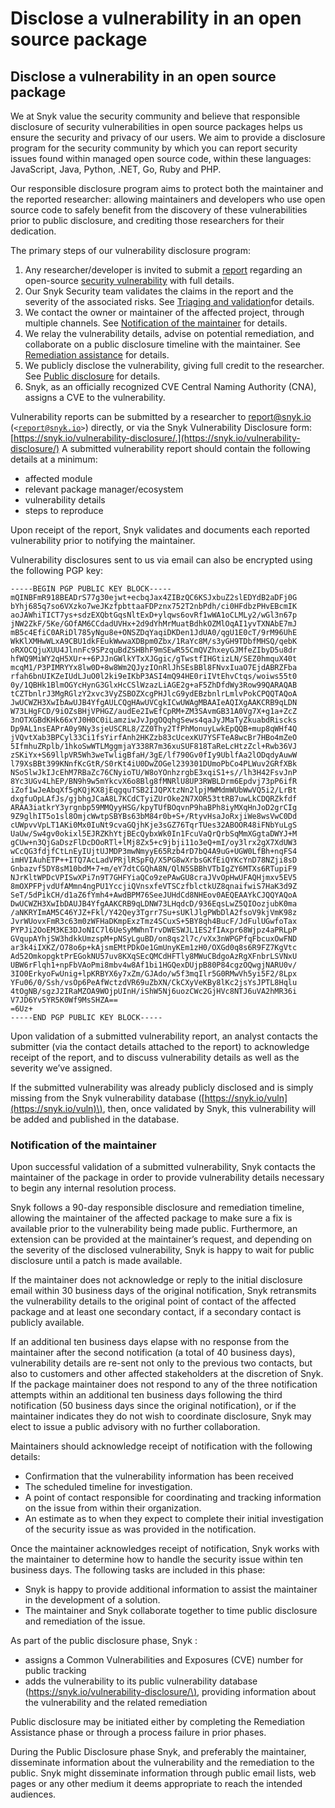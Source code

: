 # Disclose a vulnerability in an open source package

## Disclose a vulnerability in an open source package

We at Snyk value the security community and believe that responsible disclosure of security vulnerabilities in open source packages helps us ensure the security and privacy of our users. We aim to provide a disclosure program for the security community by which you can report security issues found within managed open source code, within these languages: JavaScript, Java, Python, .NET, Go, Ruby and PHP.

Our responsible disclosure program aims to protect both the maintainer and the reported researcher: allowing maintainers and developers who use open source code to safely benefit from the discovery of these vulnerabilities prior to public disclosure, and crediting those researchers for their dedication.

The primary steps of our vulnerability disclosure program:

1. Any researcher/developer is invited to submit a [report](untitled-167.md) regarding an open-source [security vulnerability](https://snyk.io/learn/security-vulnerability-exploits-threats/) with full details.
2. Our Snyk Security team validates the claims in the report and the severity of the associated risks. See [Triaging and validation](untitled-167.md)for details.
3. We contact the owner or maintainer of the affected project, through multiple channels. See [Notification of the maintainer](untitled-167.md) for details.
4. We relay the vulnerability details, advise on potential remediation, and collaborate on a public disclosure timeline with the maintainer. See [Remediation assistance](untitled-167.md) for details.
5. We publicly disclose the vulnerability, giving full credit to the researcher. See [Public disclosure](untitled-167.md) for details.
6. Snyk, as an officially recognized CVE Central Naming Authority \(CNA\), assigns a CVE to the vulnerability.

Vulnerability reports can be submitted by a researcher to report@snyk.io \(`<`[`report@snyk.io`](mailto:report@snyk.io)`>`\) directly, or via the Snyk Vulnerability Disclosure form: [https://snyk.io/vulnerability-disclosure/.](https://snyk.io/vulnerability-disclosure/) A submitted vulnerability report should contain the following details at a minimum:

* affected module
* relevant package manager/ecosystem
* vulnerability details
* steps to reproduce

Upon receipt of the report, Snyk validates and documents each reported vulnerability prior to notifying the maintainer.

Vulnerability disclosures sent to us via email can also be encrypted using the following PGP key:

```text
-----BEGIN PGP PUBLIC KEY BLOCK-----
mQINBFmR918BEADrS77g30ejwt+ecbqJax4ZIBzQC6KSJxbuZ2slEDYdB2aDFj0G
bYhj685q7so6VXzko7weJKzfpbttaaFDPznx752T2nbPdh/ci0HFdbzPHvEBcmIK
aoJAWhiTICT7ys+sdzEXQbtGqsNltExD+ylqws6ovRf1wWA1oCLMLy2/wGl3n67p
jNW2ZkF/5Ke/GOfAM6CCdadUVHx+2d9dYhMrMuatBdhkOZMlOqAI1yvTXNAbE7mJ
mB5c4EfiC0ARiDl785yNgu8e+ONSZDqYaqiDKDen1JdUA0/qgU1E0cT/9rM96UhE
WkKlXMHwWLxA9CBU1dkFEukWwwaXDBpm0Zbx/1RaYc8M/s3yGH9TDbfMHSQ/qebK
oRXOCQjuXUU4JlnnFc9SPzquBdZSHBhF9mSEwR55CmQVZhxeyGJMfeZIbyD5u8dr
hfWQ9MiWY2qH5XUr++6PJJnGWlkYTxXJGgic/gTwstfIHGtizLN/SEZ0hmquX40t
mcqM1/P3PIMRYYx8lw0D+8w8Wm2QJyzIOnRlJhSEsBBl8FNvxIuaO7EjdABRZFba
rfah6bnUIKZeIUdLJuO0l2ki9eIKbP3ASI4mQ94HE0riIVtEhvCtqs/woiws55t0
0y/1QBHk1BlmOGYcHynG3GlxHcCSlWzazLiAGE2g+aF5ZhDfdWy3Row99QARAQAB
tCZTbnlrJ3MgRGlzY2xvc3VyZSBOZXcgPHJlcG9ydEBzbnlrLmlvPokCPQQTAQoA
JwUCWZH3XwIbAwUJB4YfgAULCQgHAwUVCgkICwUWAgMBAAIeAQIXgAAKCRB9qLDN
W73LHgFCD/9iOZsBHjVPHGZ/audEe2IwEfCpRM+ZM3SAvmGB31A0Vg7X+g1a+ZcZ
3nOTXGBdKHk66xYJ0H0C0iLamziwJvJpgOQqhgSews4qaJyJMaTyZkuabdRiscks
Dp9AL1nsEAPrA0y9Ny3sjeUSCRL8/ZZ0Thy2TfPhMonuyLwkEpQQB+mup8qWHf4Q
jVQvtXab3BPCyl33Ci1fsYirfAnh2HKZzb83cUcexKU7YSFTeA8wcBr7HBo4mZeO
5IfmhuZRplb/1hkoSwWTLMggmjaY338R7m36xuSUF818TaReLcHtzZcl+Rwb36VJ
zSKiYx+S69llpVR5Wh3weTwligBfaH/3gE/lf790Gv0fIy9UblfAa2lODqdyAuwW
l79XsBBt399KNnfKcGtR/S0rKt4iU0DwZOGel239301DUmoPbCo4PLWuv2GRfXBk
NSoSlwJkIJcEhM7RBaZc76CNyioTU/W8oYOnhzrgbE3xqiS1+s//lh3H42FsvJnP
8Yc3UGv4LhEP/BN9h9w5mYkcvX6o8Blg8fMNRlU8UP3RWBLDrm6Epdvj73pP6ifR
iZof1wJeAbqXf5gKQjKX8jEqgquTSB2IJQPXtzNn2lpjMWMdmWUbWwVQ5i2/LrBt
dxgfuOpLAfJs/gjbhgJCaA8L7KCdCTyiZUrOke2N7XOR53ttRB7uwLkCDQRZkfdf
ARAA3iatkrY3yrgnbp59MMQyyHSG/kpyTUfBOqvnP9haBPh8iyMXqHnJoD2grCIg
9Z9glhIT5o1sl8OmjcWwtpSBYBs63bM84r0b+S+/RtyvHsaJoRxjiWe8wsVwC0Dd
cUWpvvVpLT1AKi0Mx0IuNt9cvaGQjhKje3sGZ76TqrTUes32ABOOR48iFNbYuLgS
UaUw/Sw4gv0okixl5EJRZKhYtjBEcQybxWk0In1FcuVaQrQrbSqMmXGgtaDWYJ+M
gCUw+n3QjGaDszFlDcDOoRTl+lMj8Zx5+c9jbji11o3eQ+mI/oy3lrx2gX7XdUW3
wCcQG3fdjfCtLnEyIUjtUJMDP3mwNmyyE65Rzb4rD7bQ4A9uG+UGW0LfBh+nqFS4
imHVIAuhETP++ITQ7AcLadVPRjlRSpFQ/X5PG8wXrbsGKfEiQYKcYnD78NZji8sD
Gnbazvf5DY8sM10bdM+7+m/eY7dtCGQhA8N/QlN5SBBhVTbIgZY6MTXs6RTupiF9
NJrKltWPDcVPISwXPi7n9T7GHFYiaQCo9zePAwGU8craJVvOpHwUFAQHjmxv5EV5
8mOXPFPjvdUfAMmn4ngPU1YccjiQVnsxfeVTSCzfblctkUZ8qnaifwiS7HaK3d9Z
SeT/5dPikCH/d1aZ6fYmh4+AwdBPM76SeeJUHdCd8NHEov0AEQEAAYkCJQQYAQoA
DwUCWZH3XwIbDAUJB4YfgAAKCRB9qLDNW73LHqdcD/936EqsLwZ5QIOozjubK0ma
/aNKRYImAM5C46YJZ+Fkl/Y42Qey3Tgrr7Su+sUKlJlgPWbDlA2fsoV9kjVmK98z
JvrWUovxFmR3c63m0zWFHaDKmpExzTmz4SCuxS+5BY8qh4BucF/JdFulUGwfoTax
PYPJi2OoEM3KE3DJoNIC7l6UeSyMWhnTrvDWESWJL1ES2fIAxpr68Wjpz4aPRLpP
GVqupAYhjSW3hdkkUmzspM+pNSyLguBD/on8qs2l7c/vXx3nWPGPfqFbcuxOwFND
ar3k4iIXKZ/O78o6p+kAjsmEMtPDkOe1GmUnyKEm1zH0/OXGd0q8s6R9FZ7KgVtc
Ad52OmkopgktPrEGokNU57uv8KXqSEcQMCdHFTly8MWuCBdgoAzRgXFnbrLSVNxU
UBW6rFlqh1+npFbVAoPmi8mbv4w8Af1bi1HGQexDUjpB80P84cgzOQwgjNARU0v/
3IO0ErkyoFwUnig+lpKRBYX6y7xZm/GJAdo/w5f3mqIlr5G0RMwVh5yi5F2/8Lpx
YFu06/0/Ssh/vsOp6PeAfWctzdVR69uZbXN/CkCXyVeKBy8lKc2jsYsJPTL8Hqlu
4tOgNB/sgzJ2IRaMZOA9WOjpUInH/iShW5Nj6uozCWc2GjHVc8NTJ6uVA2hMR36i
V7JD6Yv5YR5K0Wf9MsSHZA==
=6Uz+
-----END PGP PUBLIC KEY BLOCK-----
```

Upon validation of a submitted vulnerability report, an analyst contacts the submitter \(via the contact details attached to the report\) to acknowledge receipt of the report, and to discuss vulnerability details as well as the severity we’ve assigned.

If the submitted vulnerability was already publicly disclosed and is simply missing from the Snyk vulnerability database \([https://snyk.io/vuln](https://snyk.io/vuln)\), then, once validated by Snyk, this vulnerability will be added and published in the database.

### Notification of the maintainer

Upon successful validation of a submitted vulnerability, Snyk contacts the maintainer of the package in order to provide vulnerability details necessary to begin any internal resolution process.

Snyk follows a 90-day responsible disclosure and remediation timeline, allowing the maintainer of the affected package to make sure a fix is available prior to the vulnerability being made public. Furthermore, an extension can be provided at the maintainer’s request, and depending on the severity of the disclosed vulnerability, Snyk is happy to wait for public disclosure until a patch is made available.

If the maintainer does not acknowledge or reply to the initial disclosure email within 30 business days of the original notification, Snyk retransmits the vulnerability details to the original point of contact of the affected package and at least one secondary contact, if a secondary contact is publicly available.

If an additional ten business days elapse with no response from the maintainer after the second notification \(a total of 40 business days\), vulnerability details are re-sent not only to the previous two contacts, but also to customers and other affected stakeholders at the discretion of Snyk. If the package maintainer does not respond to any of the three notification attempts within an additional ten business days following the third notification \(50 business days since the original notification\), or if the maintainer indicates they do not wish to coordinate disclosure, Snyk may elect to issue a public advisory with no further collaboration.

Maintainers should acknowledge receipt of notification with the following details:

* Confirmation that the vulnerability information has been received
* The scheduled timeline for investigation.
* A point of contact responsible for coordinating and tracking information on the issue from within their organization.
* An estimate as to when they expect to complete their initial investigation of the security issue as was provided in the notification.

Once the maintainer acknowledges receipt of notification, Snyk works with the maintainer to determine how to handle the security issue within ten business days. The following tasks are included in this phase:

* Snyk is happy to provide additional information to assist the maintainer in the development of a solution.
* The maintainer and Snyk collaborate together to time public disclosure and remediation of the issue.

As part of the public disclosure phase, Snyk :

* assigns a Common Vulnerabilities and Exposures \(CVE\) number for public tracking
* adds the vulnerability to its public vulnerability database \([https://snyk.io/vulnerability-disclosure/\)](https://snyk.io/vulnerability-disclosure/%29), providing information about the vulnerability and the related remediation

Public disclosure may be initiated either by completing the Remediation Assistance phase or through a process failure in prior phases.

During the Public Disclosure phase Snyk, and preferably the maintainer, disseminate information about the vulnerability and the remediation to the public. Snyk might disseminate information through public email lists, web pages or any other medium it deems appropriate to reach the intended audiences.

